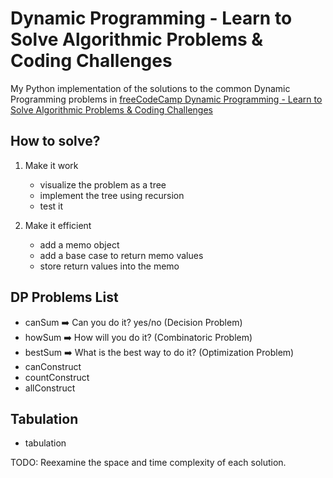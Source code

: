 # Dynamic Programming - Learn to Solve Algorithmic Problems & Coding Challenges

My Python implementation of the solutions to the common Dynamic Programming problems in <a href="https://www.youtube.com/watch?v=oBt53YbR9Kk&t=1829s">freeCodeCamp Dynamic Programming - Learn to Solve Algorithmic Problems & Coding Challenges</a>

## How to solve?

1. Make it work
    - visualize the problem as a tree
    - implement the tree using recursion
    - test it

2. Make it efficient
    - add a memo object
    - add a base case to return memo values
    - store return values into the memo

## DP Problems List
<ul>
    <li>canSum ➡️ Can you do it? yes/no (Decision Problem) </li>
    <li>howSum ➡️ How will you do it? (Combinatoric Problem) </li>
    <li>bestSum ➡️ What is the best way to do it? (Optimization Problem) </li>
    <li>canConstruct</li>
    <li>countConstruct</li>
    <li>allConstruct</li>
</ul>

## Tabulation
<ul>
    <li>tabulation</li>
</ul>

TODO: Reexamine the space and time complexity of each solution.